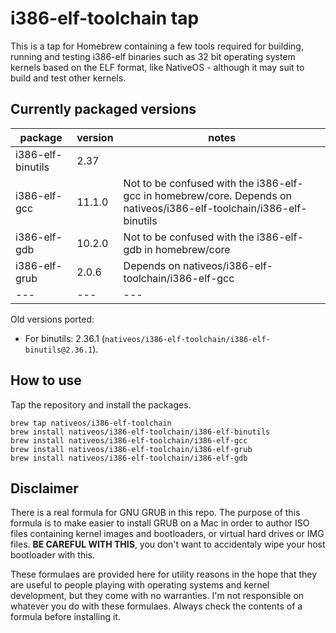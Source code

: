# i386-elf-toolchain tap

This is a tap for Homebrew containing a few tools required for building,
running and testing i386-elf binaries such as 32 bit operating system kernels
based on the ELF format, like NativeOS - although it may suit to build and
test other kernels.

## Currently packaged versions

| package | version | notes |
| ----------------- | --- | --- |
| i386-elf-binutils | 2.37 | |
| i386-elf-gcc | 11.1.0 | Not to be confused with the i386-elf-gcc in homebrew/core. Depends on nativeos/i386-elf-toolchain/i386-elf-binutils |
| i386-elf-gdb | 10.2.0 | Not to be confused with the i386-elf-gdb in homebrew/core |
| i386-elf-grub | 2.0.6 | Depends on nativeos/i386-elf-toolchain/i386-elf-gcc |
| --- | --- | --- |

Old versions ported:

* For binutils: 2.36.1 (`nativeos/i386-elf-toolchain/i386-elf-binutils@2.36.1`).

## How to use

Tap the repository and install the packages.

    brew tap nativeos/i386-elf-toolchain
    brew install nativeos/i386-elf-toolchain/i386-elf-binutils
    brew install nativeos/i386-elf-toolchain/i386-elf-gcc
    brew install nativeos/i386-elf-toolchain/i386-elf-grub
    brew install nativeos/i386-elf-toolchain/i386-elf-gdb

## Disclaimer

There is a real formula for GNU GRUB in this repo. The purpose of this formula
is to make easier to install GRUB on a Mac in order to author ISO files
containing kernel images and bootloaders, or virtual hard drives or IMG files.
**BE CAREFUL WITH THIS**, you don't want to accidentaly wipe your host
bootloader with this.

These formulaes are provided here for utility reasons in the hope that they
are useful to people playing with operating systems and kernel development,
but they come with no warranties. I'm not responsible on whatever you do with
these formulaes. Always check the contents of a formula before installing it.
